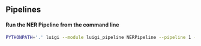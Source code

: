 ## Pipelines

#### Run the NER Pipeline from the command line
```bash
PYTHONPATH='.' luigi --module luigi_pipeline NERPipeline --pipeline 1 --job 1234 --owner user 
```

